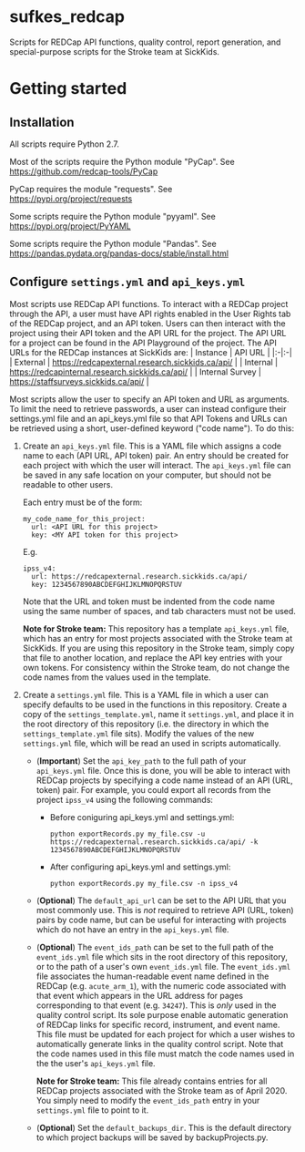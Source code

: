 # sufkes_redcap
Scripts for REDCap API functions, quality control, report generation, and special-purpose scripts for the Stroke team at SickKids.

# Getting started
## Installation
All scripts require Python 2.7.

Most of the scripts require the Python module "PyCap". See https://github.com/redcap-tools/PyCap

PyCap requires the module "requests". See https://pypi.org/project/requests

Some scripts require the Python module "pyyaml". See https://pypi.org/project/PyYAML

Some scripts require the Python module "Pandas". See https://pandas.pydata.org/pandas-docs/stable/install.html
## Configure `settings.yml` and `api_keys.yml`
Most scripts use REDCap API functions. To interact with a REDCap project through the API, a user must have API rights enabled in the User Rights tab of the REDCap project, and an API token. Users can then interact with the project using their API token and the API URL for the project. The API URL for a project can be found in the API Playground of the project. The API URLs for the REDCap instances at SickKids are:
| Instance | API URL |
|:-|:-|
| External | https://redcapexternal.research.sickkids.ca/api/ |
| Internal | https://redcapinternal.research.sickkids.ca/api/ |
| Internal Survey | https://staffsurveys.sickkids.ca/api/ |

Most scripts allow the user to specify an API token and URL as arguments. To limit the need to retrieve passwords, a user can instead configure their settings.yml file and an api_keys.yml file so that API Tokens and URLs can be retrieved using a short, user-defined keyword ("code name"). To do this:
1. Create an `api_keys.yml` file. This is a YAML file which assigns a code name to each (API URL, API token) pair. An entry should be created for each project with which the user will interact. The `api_keys.yml` file can be saved in any safe location on your computer, but should not be readable to other users.

   Each entry must be of the form:
   ```
   my_code_name_for_this_project:
     url: <API URL for this project>
     key: <MY API token for this project>
   ```
   E.g.
   ```
   ipss_v4:
     url: https://redcapexternal.research.sickkids.ca/api/
     key: 1234567890ABCDEFGHIJKLMNOPQRSTUV
   ```
   Note that the URL and token must be indented from the code name using the same number of spaces, and tab characters must not be used.

   **Note for Stroke team:** This repository has a template `api_keys.yml` file, which has an entry for most projects associated with the Stroke team at SickKids. If you are using this repository in the Stroke team, simply copy that file to another location, and replace the API key entries with your own tokens. For consistency within the Stroke team, do not change the code names from the values used in the template.
2. Create a `settings.yml` file. This is a YAML file in which a user can specify defaults to be used in the functions in this repository. Create a copy of the `settings_template.yml`, name it `settings.yml`, and place it in the root directory of this repository (i.e. the directory in which the `settings_template.yml` file sits). Modify the values of the new `settings.yml` file, which will be read an used in scripts automatically.
   * (**Important**) Set the `api_key_path` to the full path of your `api_keys.yml` file. Once this is done, you will be able to interact with REDCap projects by specifying a code name instead of an API (URL, token) pair. For example, you could export all records from the project `ipss_v4` using the following commands:
     * Before coniguring api_keys.yml and settings.yml:
       ```
       python exportRecords.py my_file.csv -u https://redcapexternal.research.sickkids.ca/api/ -k 1234567890ABCDEFGHIJKLMNOPQRSTUV
       ```
     * After configuring api_keys.yml and settings.yml:
       ```
       python exportRecords.py my_file.csv -n ipss_v4
       ```
   * (**Optional**) The `default_api_url` can be set to the API URL that you most commonly use. This is *not* required to retrieve API (URL, token) pairs by code name, but can be useful for interacting with projects which do not have an entry in the `api_keys.yml` file.
   * (**Optional**) The `event_ids_path` can be set to the full path of the `event_ids.yml` file which sits in the root directory of this repository, or to the path of a user's own `event_ids.yml` file. The `event_ids.yml` file associates the human-readable event name defined in the REDCap (e.g. `acute_arm_1`), with the numeric code associated with that event which appears in the URL address for pages corresponding to that event (e.g. `34247`). This is *only* used in the quality control script. Its sole purpose enable automatic generation of REDCap links for specific record, instrument, and event name. This file must be updated for each project for which a user wishes to automatically generate links in the quality control script. Note that the code names used in this file must match the code names used in the the user's `api_keys.yml` file.

     **Note for Stroke team:** This file already contains entries for all REDCap projects associated with the Stroke team as of April 2020. You simply need to modify the `event_ids_path` entry in your `settings.yml` file to point to it.
   * (**Optional**) Set the `default_backups_dir`. This is the default directory to which project backups will be saved by backupProjects.py.
